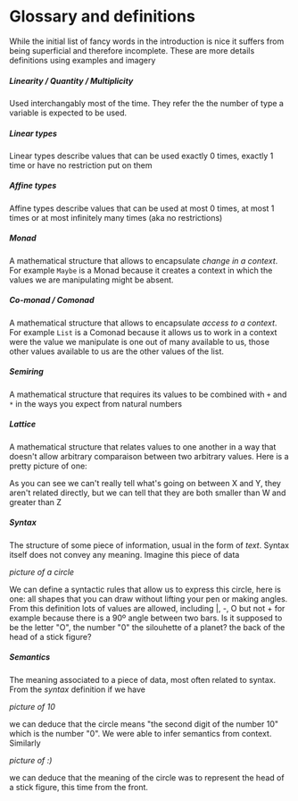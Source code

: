 # Glossary and definitions

While the initial list of fancy words in the introduction is nice it suffers from being superficial and therefore incomplete. These are more details definitions using examples and imagery

##### Linearity / Quantity / Multiplicity

Used interchangably most of the time. They refer the the number of type a variable is expected to be used.

##### Linear types
Linear types describe values that can be used exactly 0 times, exactly 1 time or have no restriction put on them

##### Affine types
Affine types describe values that can be used at most 0 times, at most 1 times or at most infinitely many times (aka no restrictions)

##### Monad
A mathematical structure that allows to encapsulate _change in a context_. For example `Maybe` is a Monad because it creates a context in which the values we are manipulating might be absent.

##### Co-monad / Comonad
A mathematical structure that allows to encapsulate _access to a context_. For example `List` is a Comonad because it allows us to work in a context were the value we manipulate is one out of many available to us, those other values available to us are the other values of the list.

##### Semiring
A mathematical structure that requires its values to be combined with `+` and `*` in the ways you expect from natural numbers

##### Lattice
A mathematical structure that relates values to one another in a way that doesn't allow arbitrary comparaison between two arbitrary values. Here is a pretty picture of one:

As you can see we can't really tell what's going on  between X and Y, they aren't related directly, but we can tell that they are both smaller than W and greater than Z

##### Syntax
The structure of some piece of information, usual in the form of _text_. Syntax itself does not convey any meaning. Imagine this piece of data

*picture of a circle*

We can define a syntactic rules that allow us to express this circle, here is one: all shapes that you can draw without lifting your pen or making angles. From this definition lots of values are allowed, including |, -,  O but not + for example because there is a 90º angle between two bars.
Is it supposed to be the letter "O", the number "0" the silouhette of a planet? the back of the head of a stick figure?

##### Semantics
The meaning associated to a piece of data, most often related to syntax. From the _syntax_ definition if we have

*picture of 10*

we can deduce that the circle means "the second digit of the number 10" which is the number "0". We were able to infer semantics from context. Similarly

*picture of :)*

we can deduce that the meaning of the circle was to represent the head of a stick figure, this time from the front.